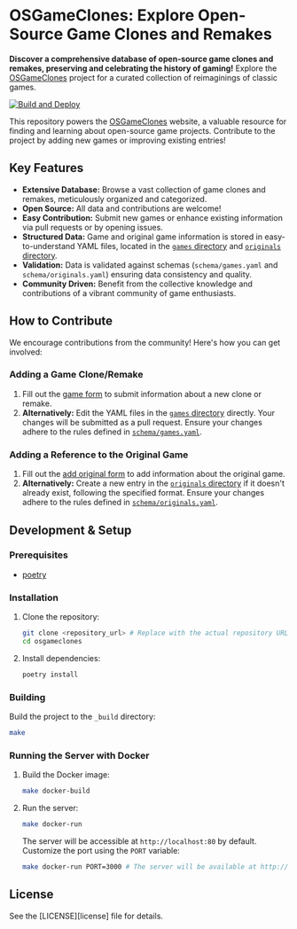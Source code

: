 # OSGameClones: Explore Open-Source Game Clones and Remakes

**Discover a comprehensive database of open-source game clones and remakes, preserving and celebrating the history of gaming!** Explore the [OSGameClones](https://osgameclones.com/) project for a curated collection of reimaginings of classic games.

[![Build and Deploy](https://github.com/opengaming/osgameclones/actions/workflows/main.yml/badge.svg)](https://github.com/opengaming/osgameclones/actions/workflows/main.yml)

This repository powers the [OSGameClones](https://osgameclones.com/) website, a valuable resource for finding and learning about open-source game projects. Contribute to the project by adding new games or improving existing entries!

## Key Features

*   **Extensive Database:** Browse a vast collection of game clones and remakes, meticulously organized and categorized.
*   **Open Source:** All data and contributions are welcome!
*   **Easy Contribution:** Submit new games or enhance existing information via pull requests or by opening issues.
*   **Structured Data:** Game and original game information is stored in easy-to-understand YAML files, located in the [`games` directory](games/) and [`originals` directory](originals/).
*   **Validation:** Data is validated against schemas (`schema/games.yaml` and `schema/originals.yaml`) ensuring data consistency and quality.
*   **Community Driven:** Benefit from the collective knowledge and contributions of a vibrant community of game enthusiasts.

## How to Contribute

We encourage contributions from the community! Here's how you can get involved:

### Adding a Game Clone/Remake

1.  Fill out the [game form](https://osgameclones.com/add_game.html) to submit information about a new clone or remake.
2.  **Alternatively:** Edit the YAML files in the [`games` directory](games/) directly.  Your changes will be submitted as a pull request.  Ensure your changes adhere to the rules defined in [`schema/games.yaml`](schema/games.yaml).

### Adding a Reference to the Original Game

1.  Fill out the [add original form](https://osgameclones.com/add_original.html) to add information about the original game.
2.  **Alternatively:**  Create a new entry in the [`originals` directory](originals/) if it doesn't already exist, following the specified format.  Ensure your changes adhere to the rules defined in [`schema/originals.yaml`](schema/originals.yaml).

## Development & Setup

### Prerequisites

*   [poetry](https://python-poetry.org/)

### Installation

1.  Clone the repository:

    ```bash
    git clone <repository_url> # Replace with the actual repository URL if needed
    cd osgameclones
    ```
2.  Install dependencies:

    ```bash
    poetry install
    ```

### Building

Build the project to the `_build` directory:

```bash
make
```

### Running the Server with Docker

1.  Build the Docker image:

    ```bash
    make docker-build
    ```
2.  Run the server:

    ```bash
    make docker-run
    ```

    The server will be accessible at `http://localhost:80` by default. Customize the port using the `PORT` variable:

    ```bash
    make docker-run PORT=3000 # The server will be available at http://localhost:3000
    ```

## License

See the [LICENSE][license] file for details.